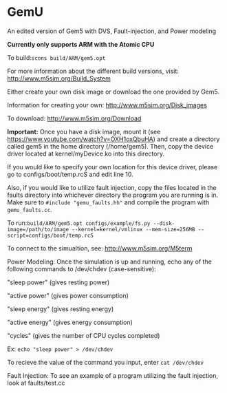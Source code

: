 GemU
====

An edited version of Gem5 with DVS, Fault-injection, and Power modeling

**Currently only supports ARM with the Atomic CPU**

To build:```scons build/ARM/gem5.opt```

For more information about the different build versions, visit: http://www.m5sim.org/Build_System

Either create your own disk image or download the one provided by Gem5. 

Information for creating your own: http://www.m5sim.org/Disk_images

To download: http://www.m5sim.org/Download

**Important:**
Once you have a disk image, mount it (see https://www.youtube.com/watch?v=OXH1oxQbuHA) and create a directory called gem5 in the home directory (/home/gem5). Then, copy the device driver located at kernel/myDevice.ko into this directory. 

  If you would like to specify your own location for this device driver, please go to configs/boot/temp.rcS and edit line 10.
  
  Also, if you would like to utilize fault injection, copy the files located in the faults directory into whichever directory the program you are running is in. Make sure to ```#include "gemu_faults.hh"``` and compile the program with ```gemu_faults.cc```.

To run:```build/ARM/gem5.opt configs/example/fs.py --disk-image=/path/to/image --kernel=kernel/vmlinux --mem-size=256MB --script=configs/boot/temp.rcS```

To connect to the simualtion, see: http://www.m5sim.org/M5term

Power Modeling:
Once the simulation is up and running, echo any of the following commands to /dev/chdev (case-sensitive):

"sleep power" (gives resting power)

"active power" (gives power consumption)

"sleep energy" (gives resting energy)

"active energy" (gives energy consumption) 

"cycles" (gives the number of CPU cycles completed)

Ex: ```echo "sleep power" > /dev/chdev```

To recieve the value of the command you input, enter ```cat /dev/chdev``` 

Fault Injection:
To see an example of a program utilizing the fault injection, look at faults/test.cc
